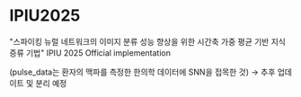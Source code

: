 # IPIU2025

"스파이킹 뉴럴 네트워크의 이미지 분류 성능 향상을 위한 시간축 가중 평균 기반 지식 증류 기법" IPIU 2025 
Official implementation

(pulse_data는 환자의 맥파를 측정한 한의학 데이터에 SNN을 접목한 것) -> 추후 업데이트 및 분리 예정

